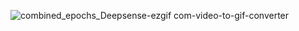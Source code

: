 ![combined_epochs_Deepsense-ezgif com-video-to-gif-converter](https://github.com/ZoreAnuj/Opti-Acoustic-Reciprocal-Feature-Matching/assets/95142805/7b0cbe36-dfad-4083-ac1e-0cd89b8a6cb4)
